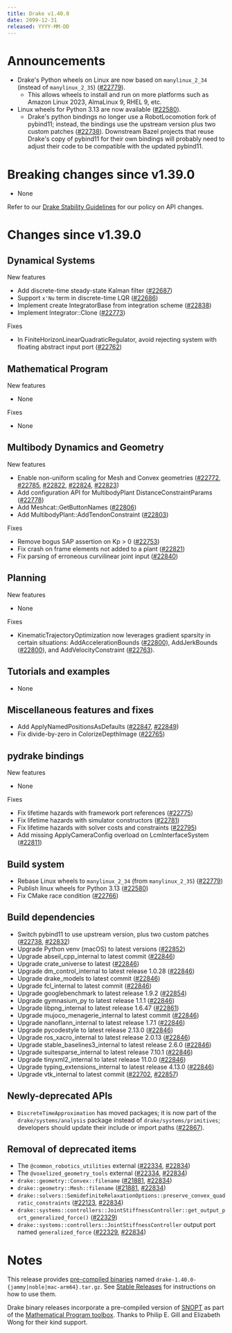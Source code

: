 ```yaml
---
title: Drake v1.40.0
date: 2099-12-31
released: YYYY-MM-DD
---
```


# Announcements

* Drake's Python wheels on Linux are now based on `manylinux_2_34` (instead of
  `manylinux_2_35`) ([#22779][_#22779]).
  * This allows wheels to install and run on more platforms such as Amazon Linux
	2023, AlmaLinux 9, RHEL 9, etc.
* Linux wheels for Python 3.13 are now available ([#22580][_#22580]).
  * Drake's python bindings no longer use a RobotLocomotion fork of pybind11;
    instead, the bindings use the upstream version plus two custom patches
    ([#22738][_#22738]). Downstream Bazel projects that reuse Drake's copy of
    pybind11 for their own bindings will probably need to adjust their code
    to be compatible with the updated pybind11.

# Breaking changes since v1.39.0

* None

Refer to our [Drake Stability Guidelines](/stable.html) for our policy
on API changes.

# Changes since v1.39.0

## Dynamical Systems

<!-- <relnotes for systems go here> -->

New features

* Add discrete-time steady-state Kalman filter ([#22687][_#22687])
* Support `x'Nu` term in discrete-time LQR ([#22686][_#22686])
* Implement create IntegratorBase from integration scheme ([#22838][_#22838])
* Implement Integrator::Clone ([#22773][_#22773])

Fixes

* In FiniteHorizonLinearQuadraticRegulator, avoid rejecting system with floating abstract input port ([#22762][_#22762])

## Mathematical Program

<!-- <relnotes for solvers go here> -->

New features

* None

Fixes

* None

## Multibody Dynamics and Geometry

<!-- <relnotes for geometry,multibody go here> -->

New features

* Enable non-uniform scaling for Mesh and Convex geometries ([#22772][_#22772], [#22785][_#22785], [#22822][_#22822], [#22824][_#22824], [#22823][_#22823])
* Add configuration API for MultibodyPlant DistanceConstraintParams ([#22778][_#22778])
* Add Meshcat::GetButtonNames ([#22806][_#22806])
* Add MultibodyPlant::AddTendonConstraint ([#22803][_#22803])

Fixes

* Remove bogus SAP assertion on Kp > 0 ([#22753][_#22753])
* Fix crash on frame elements not added to a plant ([#22821][_#22821])
* Fix parsing of erroneous curvilinear joint input ([#22840][_#22840])

## Planning

<!-- <relnotes for planning go here> -->

New features

* None

Fixes

* KinematicTrajectoryOptimization now leverages gradient sparsity in certain situations: AddAccelerationBounds ([#22800][_#22800]), AddJerkBounds ([#22800][_#22800]), and AddVelocityConstraint ([#22763][_#22763]).

## Tutorials and examples

<!-- <relnotes for examples,tutorials go here> -->

* None

## Miscellaneous features and fixes

<!-- <relnotes for common,math,lcm,lcmtypes,manipulation,perception,visualization go here> -->

* Add ApplyNamedPositionsAsDefaults ([#22847][_#22847], [#22849][_#22849])
* Fix divide-by-zero in ColorizeDepthImage ([#22765][_#22765])

## pydrake bindings

<!-- <relnotes for bindings go here> -->

New features

* None

Fixes

* Fix lifetime hazards with framework port references ([#22775][_#22775])
* Fix lifetime hazards with simulator constructors ([#22781][_#22781])
* Fix lifetime hazards with solver costs and constraints ([#22795][_#22795])
* Add missing ApplyCameraConfig overload on LcmInterfaceSystem ([#22811][_#22811])

## Build system

<!-- <relnotes for cmake,doc,setup,third_party,tools go here> -->

* Rebase Linux wheels to `manylinux_2_34` (from `manylinux_2_35`) ([#22779][_#22779])
* Publish linux wheels for Python 3.13 ([#22580][_#22580])
* Fix CMake race condition ([#22766][_#22766])

## Build dependencies

<!-- <relnotes for workspace go here> -->

* Switch pybind11 to use upstream version, plus two custom patches ([#22738][_#22738], [#22832][_#22832])
* Upgrade Python venv (macOS) to latest versions ([#22852][_#22852])
* Upgrade abseil_cpp_internal to latest commit ([#22846][_#22846])
* Upgrade crate_universe to latest ([#22846][_#22846])
* Upgrade dm_control_internal to latest release 1.0.28 ([#22846][_#22846])
* Upgrade drake_models to latest commit ([#22846][_#22846])
* Upgrade fcl_internal to latest commit ([#22846][_#22846])
* Upgrade googlebenchmark to latest release 1.9.2 ([#22854][_#22854])
* Upgrade gymnasium_py to latest release 1.1.1 ([#22846][_#22846])
* Upgrade libpng_internal to latest release 1.6.47 ([#22861][_#22861])
* Upgrade mujoco_menagerie_internal to latest commit ([#22846][_#22846])
* Upgrade nanoflann_internal to latest release 1.7.1 ([#22846][_#22846])
* Upgrade pycodestyle to latest release 2.13.0 ([#22846][_#22846])
* Upgrade ros_xacro_internal to latest release 2.0.13 ([#22846][_#22846])
* Upgrade stable_baselines3_internal to latest release 2.6.0 ([#22846][_#22846])
* Upgrade suitesparse_internal to latest release 7.10.1 ([#22846][_#22846])
* Upgrade tinyxml2_internal to latest release 11.0.0 ([#22846][_#22846])
* Upgrade typing_extensions_internal to latest release 4.13.0 ([#22846][_#22846])
* Upgrade vtk_internal to latest commit ([#22702][_#22702], [#22857][_#22857])

## Newly-deprecated APIs

* `DiscreteTimeApproximation` has moved packages; it is now part of the `drake/systems/analysis` package instead of `drake/systems/primitives`; developers should update their include or import paths ([#22867][_#22867]).

## Removal of deprecated items

* The `@common_robotics_utilities` external ([#22334][_#22334], [#22834][_#22834])
* The `@voxelized_geometry_tools` external ([#22334][_#22334], [#22834][_#22834])
* `drake::geometry::Convex::filename` ([#21881][_#21881], [#22834][_#22834])
* `drake::geometry::Mesh::filename` ([#21881][_#21881], [#22834][_#22834])
* `drake::solvers::SemidefiniteRelaxationOptions::preserve_convex_quadratic_constraints` ([#22123][_#22123], [#22834][_#22834])
* `drake::systems::controllers::JointStiffnessController::get_output_port_generalized_force()` ([#22329][_#22329])
* `drake::systems::controllers::JointStiffnessController` output port named `generalized_force` ([#22329][_#22329], [#22834][_#22834])

# Notes


This release provides [pre-compiled binaries](https://github.com/RobotLocomotion/drake/releases/tag/v1.40.0) named
``drake-1.40.0-{jammy|noble|mac-arm64}.tar.gz``. See [Stable Releases](/from_binary.html#stable-releases) for instructions on how to use them.

Drake binary releases incorporate a pre-compiled version of [SNOPT](https://ccom.ucsd.edu/~optimizers/solvers/snopt/) as part of the
[Mathematical Program toolbox](https://drake.mit.edu/doxygen_cxx/group__solvers.html). Thanks to
Philip E. Gill and Elizabeth Wong for their kind support.

<!-- <begin issue links> -->
[_#21881]: https://github.com/RobotLocomotion/drake/pull/21881
[_#22123]: https://github.com/RobotLocomotion/drake/pull/22123
[_#22329]: https://github.com/RobotLocomotion/drake/pull/22329
[_#22334]: https://github.com/RobotLocomotion/drake/pull/22334
[_#22580]: https://github.com/RobotLocomotion/drake/pull/22580
[_#22686]: https://github.com/RobotLocomotion/drake/pull/22686
[_#22687]: https://github.com/RobotLocomotion/drake/pull/22687
[_#22702]: https://github.com/RobotLocomotion/drake/pull/22702
[_#22738]: https://github.com/RobotLocomotion/drake/pull/22738
[_#22753]: https://github.com/RobotLocomotion/drake/pull/22753
[_#22762]: https://github.com/RobotLocomotion/drake/pull/22762
[_#22763]: https://github.com/RobotLocomotion/drake/pull/22763
[_#22765]: https://github.com/RobotLocomotion/drake/pull/22765
[_#22766]: https://github.com/RobotLocomotion/drake/pull/22766
[_#22772]: https://github.com/RobotLocomotion/drake/pull/22772
[_#22773]: https://github.com/RobotLocomotion/drake/pull/22773
[_#22775]: https://github.com/RobotLocomotion/drake/pull/22775
[_#22778]: https://github.com/RobotLocomotion/drake/pull/22778
[_#22779]: https://github.com/RobotLocomotion/drake/pull/22779
[_#22781]: https://github.com/RobotLocomotion/drake/pull/22781
[_#22785]: https://github.com/RobotLocomotion/drake/pull/22785
[_#22795]: https://github.com/RobotLocomotion/drake/pull/22795
[_#22800]: https://github.com/RobotLocomotion/drake/pull/22800
[_#22803]: https://github.com/RobotLocomotion/drake/pull/22803
[_#22806]: https://github.com/RobotLocomotion/drake/pull/22806
[_#22811]: https://github.com/RobotLocomotion/drake/pull/22811
[_#22821]: https://github.com/RobotLocomotion/drake/pull/22821
[_#22822]: https://github.com/RobotLocomotion/drake/pull/22822
[_#22823]: https://github.com/RobotLocomotion/drake/pull/22823
[_#22824]: https://github.com/RobotLocomotion/drake/pull/22824
[_#22832]: https://github.com/RobotLocomotion/drake/pull/22832
[_#22834]: https://github.com/RobotLocomotion/drake/pull/22834
[_#22838]: https://github.com/RobotLocomotion/drake/pull/22838
[_#22840]: https://github.com/RobotLocomotion/drake/pull/22840
[_#22846]: https://github.com/RobotLocomotion/drake/pull/22846
[_#22847]: https://github.com/RobotLocomotion/drake/pull/22847
[_#22849]: https://github.com/RobotLocomotion/drake/pull/22849
[_#22852]: https://github.com/RobotLocomotion/drake/pull/22852
[_#22854]: https://github.com/RobotLocomotion/drake/pull/22854
[_#22857]: https://github.com/RobotLocomotion/drake/pull/22857
[_#22861]: https://github.com/RobotLocomotion/drake/pull/22861
[_#22867]: https://github.com/RobotLocomotion/drake/pull/22867
<!-- <end issue links> -->

<!--
  Current oldest_commit 0596a5eb8717b677c573118bc5e2558c1f1f07ba (exclusive).
  Current newest_commit 355effa277a805242f55c82c10dd2e632cde9b55 (inclusive).
-->

